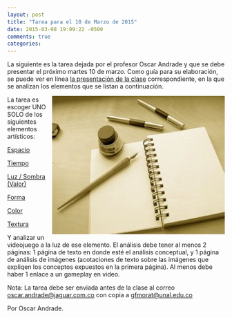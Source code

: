 ```yaml
---
layout: post
title: "Tarea para el 10 de Marzo de 2015"
date: 2015-03-08 19:09:22 -0500
comments: true
categories: 
---
```

La siguiente es la tarea dejada por el profesor Oscar Andrade y que se debe presentar el próximo martes 10 de marzo. Como guía para su elaboración, se puede ver en línea [la presentación de la clase](http://videojuegosun.github.io/RulesArt) correspondiente, en la que se analizan los elementos que  se listan a continuación.

<img style="float: right;" src="images/tareas.jpg" />La tarea es escoger UNO SOLO de los siguientes elementos artísticos:

 [Espacio](http://videojuegosun.github.io/RulesArt/#/5)
 
 [Tiempo](http://videojuegosun.github.io/RulesArt/#/10)
 
 [Luz / Sombra (Valor)](http://videojuegosun.github.io/RulesArt/#/14)
 
 [Forma](http://videojuegosun.github.io/RulesArt/#/18)
 
 [Color](http://videojuegosun.github.io/RulesArt/#/25) 
 
 [Textura](http://videojuegosun.github.io/RulesArt/#/34)

Y analizar un videojuego a la luz de ese elemento. El análisis debe tener al menos 2 páginas: 1 página de texto en donde esté el análisis conceptual, y 1 página de análisis de imágenes (acotaciones de texto sobre las imágenes que expliqen los conceptos expuestos en la primera página). Al menos debe haber 1 enlace a un gameplay en video.

Nota: La tarea debe ser enviada antes de la clase al correo oscar.andrade@jaguar.com.co con copia a gfmorat@unal.edu.co

Por Oscar Andrade.
